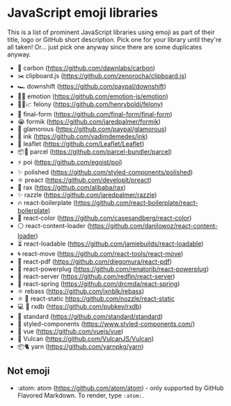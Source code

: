 # JavaScript emoji libraries

This is a list of prominent JavaScript libraries using emoji as part of their title, logo or GitHub short description. Pick one for your library until they're all taken! Or... just pick one anyway since there are some duplicates anyway.

- 🎨 carbon (https://github.com/dawnlabs/carbon)
- ✂️ clipboard.js (https://github.com/zenorocha/clipboard.js)
- 🏎 downshift (https://github.com/paypal/downshift)
- 👩‍🎤 emotion (https://github.com/emotion-js/emotion)
- 🔑🔥📈 felony (https://github.com/henryboldi/felony)
- 🏁 final-form (https://github.com/final-form/final-form)
- 😭 formik (https://github.com/jaredpalmer/formik)
- 💄 glamorous (https://github.com/paypal/glamorous)
- 🌈 ink (https://github.com/vadimdemedes/ink)
- 🍃 leaflet (https://github.com/Leaflet/Leaflet)
- 📦🚀 parcel (https://github.com/parcel-bundler/parcel)
- ⚡️ poi (https://github.com/egoist/poi)
- ✨ polished (https://github.com/styled-components/polished)
- ⚛️ preact (https://github.com/developit/preact)
- 🎩 rax (https://github.com/alibaba/rax)
- ✨ razzle (https://github.com/jaredpalmer/razzle)
- 🔥 react-boilerplate (https://github.com/react-boilerplate/react-boilerplate)
- 🎨 react-color (https://github.com/casesandberg/react-color)
- ⚪️ react-content-loader (https://github.com/danilowoz/react-content-loader)
- ⏳ react-loadable (https://github.com/jamiebuilds/react-loadable)
- 🌀 react-move (https://github.com/react-tools/react-move)
- 📄 react-pdf (https://github.com/diegomura/react-pdf)
- 🔌 react-powerplug (https://github.com/renatorib/react-powerplug)
- 🚀 react-server (https://github.com/redfin/react-server)
- 🙌 react-spring (https://github.com/drcmda/react-spring)
- ⚛️ rebass (https://github.com/jxnblk/rebass)
- ⚛️ 🚀 react-static https://github.com/nozzle/react-static
- 💻 📱 rxdb (https://github.com/pubkey/rxdb)
- 🌟 standard (https://github.com/standard/standard)
- 💅 styled-components (https://www.styled-components.com/)
- 🖖 vue (https://github.com/vuejs/vue)
- 🌋 Vulcan (https://github.com/VulcanJS/Vulcan)
- 📦🐈 yarn (https://github.com/yarnpkg/yarn)

## Not emoji

- :atom: atom (https://github.com/atom/atom) - only supported by GitHub Flavored Markdown. To render, type `:atom:`.

